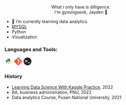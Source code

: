 <div align=center>

What i only have is dilligence.
<br>I'm gyoungseok, Jayden 👋

</div>


- 🌱 I’m currently learning data analytics
- [MYSQL](https://github.com/gyoungseok/SQL)
- Python 
- Visualization

### Languages and Tools:
<code><img height="27" src="https://raw.githubusercontent.com/github/explore/80688e429a7d4ef2fca1e82350fe8e3517d3494d/topics/python/python.png" alt="python"></code>
<code><img height="27" src="https://raw.githubusercontent.com/devicons/devicon/master/icons/git/git-original.svg" alt="git"></code>
<code><img height="27" src="https://raw.githubusercontent.com/github/explore/80688e429a7d4ef2fca1e82350fe8e3517d3494d/topics/terminal/terminal.png" alt="terminal"></code>

### History
- [Learning Data Science With Kaggle Practice](https://www.boostcourse.org/certificate/A20221026-394437?langCode=en), 2022
- BA, business administration, PNU, 2022
- Data analytics Course, Pusan National University, 2021
